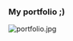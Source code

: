### My portfolio ;)

![portfolio.jpg](https://github.com/SousxLab/portfolio/blob/main/portfolio-screenshot.jpg?raw=true)



